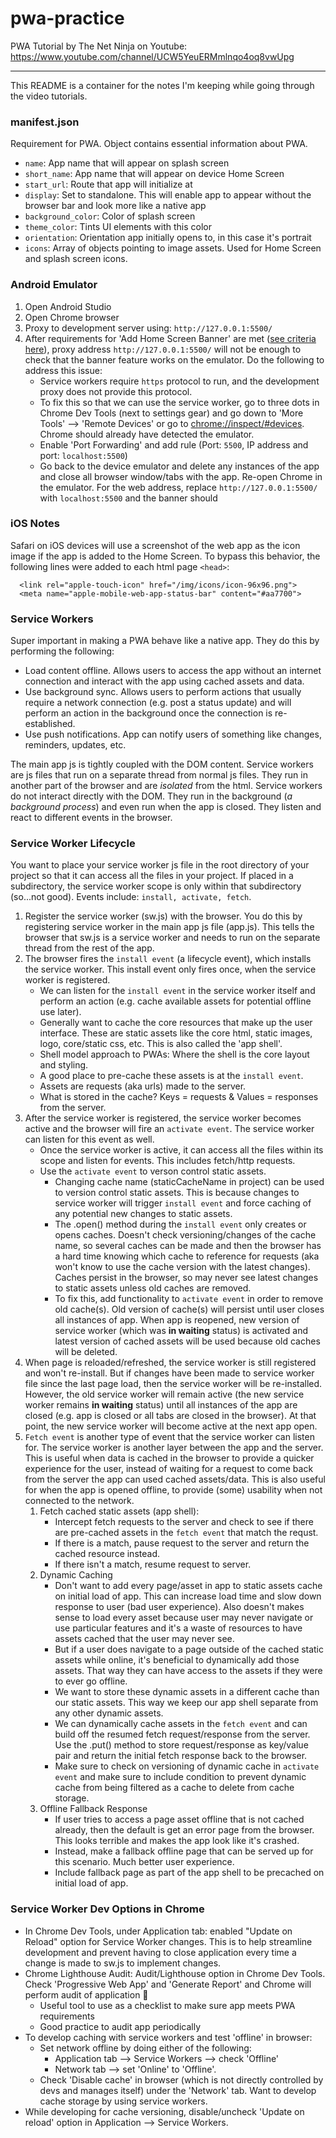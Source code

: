 # pwa-practice
PWA Tutorial by The Net Ninja on Youtube: https://www.youtube.com/channel/UCW5YeuERMmlnqo4oq8vwUpg

---

This README is a container for the notes I'm keeping while going through the video tutorials.

### **manifest.json**
Requirement for PWA. Object contains essential information about PWA.
- `name`: App name that will appear on splash screen
- `short_name`: App name that will appear on device Home Screen
- `start_url`: Route that app will initialize at
- `display`: Set to standalone. This will enable app to appear without the browser bar and look more like a native app
- `background_color`: Color of splash screen
- `theme_color`: Tints UI elements with this color
- `orientation`: Orientation app initially opens to, in this case it's portrait
- `icons`: Array of objects pointing to image assets. Used for Home Screen and splash screen icons.

### **Android Emulator**
1. Open Android Studio
1. Open Chrome browser
1. Proxy to development server using: `http://127.0.0.1:5500/`
1. After requirements for 'Add Home Screen Banner' are met ([see criteria here](https://web.dev/install-criteria/)), proxy address `http://127.0.0.1:5500/` will not be enough to check that the banner feature works on the emulator. Do the following to address this issue:
    - Service workers require `https` protocol to run, and the development proxy does not provide this protocol.
    - To fix this so that we can use the service worker, go to three dots in Chrome Dev Tools (next to settings gear) and go down to 'More Tools' --> 'Remote Devices' or go to [chrome://inspect/#devices](chrome://inspect/#devices). Chrome should already have detected the emulator.
    - Enable 'Port Forwarding' and add rule (Port: `5500`, IP address and port: `localhost:5500`)
    - Go back to the device emulator and delete any instances of the app and close all browser window/tabs with the app. Re-open Chrome in the emulator. For the web address, replace `http://127.0.0.1:5500/` with `localhost:5500` and the banner should 

### **iOS Notes**
Safari on iOS devices will use a screenshot of the web app as the icon image if the app is added to the Home Screen. To bypass this behavior, the following lines were added to each html page `<head>`:
```
  <link rel="apple-touch-icon" href="/img/icons/icon-96x96.png">
  <meta name="apple-mobile-web-app-status-bar" content="#aa7700">  
```

### **Service Workers**
Super important in making a PWA behave like a native app. They do this by performing the following:
- Load content offline. Allows users to access the app without an internet connection and interact with the app using cached assets and data.
- Use background sync. Allows users to perform actions that usually require a network connection (e.g. post a status update) and will perform an action in the background once the connection is re-established.
- Use push notifications. App can notify users of something like changes, reminders, updates, etc.

The main app js is tightly coupled with the DOM content. Service workers are js files that run on a separate thread from normal js files. They run in another part of the browser and are *isolated* from the html. Service workers do not interact directly with the DOM. They run in the background (*a background process*) and even run when the app is closed. They listen and react to different events in the browser.

### **Service Worker Lifecycle**
You want to place your service worker js file in the root directory of your project so that it can access all the files in your project. If placed in a subdirectory, the service worker scope is only within that subdirectory (so...not good). Events include: `install, activate, fetch`.
1. Register the service worker (sw.js) with the browser. You do this by registering service worker in the main app js file (app.js). This tells the browser that sw.js is a service worker and needs to run on the separate thread from the rest of the app.
1. The browser fires the `install event` (a lifecycle event), which installs the service worker. This install event only fires once, when the service worker is registered.
    - We can listen for the `install event` in the service worker itself and perform an action (e.g. cache available assets for potential offline use later).
    - Generally want to cache the core resources that make up the user interface. These are static assets like the core html, static images, logo, core/static css, etc. This is also called the 'app shell'.
    - Shell model approach to PWAs: Where the shell is the core layout and styling. 
    - A good place to pre-cache these assets is at the `install event`.
    - Assets are requests (aka urls) made to the server.
    - What is stored in the cache? Keys = requests & Values = responses from the server.
1. After the service worker is registered, the service worker becomes active and the browser will fire an `activate event`. The service worker can listen for this event as well.
    - Once the service worker is active, it can access all the files within its scope and listen for events. This includes fetch/http requests.
    - Use the `activate event` to verson control static assets.
        - Changing cache name (staticCacheName in project) can be used to version control static assets. This is because changes to service worker will trigger `install event` and force caching of any potential new changes to static assets.
        - The .open() method during the `install event` only creates or opens caches. Doesn't check versioning/changes of the cache name, so several caches can be made and then the browser has a hard time knowing which cache to reference for requests (aka won't know to use the cache version with the latest changes). Caches persist in the browser, so may never see latest changes to static assets unless old caches are removed.
        - To fix this, add functionality to `activate event` in order to remove old cache(s). Old version of cache(s) will persist until user closes all instances of app. When app is reopened, new version of service worker (which was **in waiting** status) is activated and latest version of cached assets will be used because old caches will be deleted. 
1. When page is reloaded/refreshed, the service worker is still registered and won't re-install. But if changes have been made to service worker file since the last page load, then the service worker will be re-installed. However, the old service worker will remain active (the new service worker remains **in waiting** status) until all instances of the app are closed (e.g. app is closed or all tabs are closed in the browser). At that point, the new service worker will become active at the next app open.
1. `Fetch event` is another type of event that the service worker can listen for. The service worker is another layer between the app and the server. This is useful when data is cached in the browser to provide a quicker experience for the user, instead of waiting for a request to come back from the server the app can used cached assets/data. This is also useful for when the app is opened offline, to provide (some) usability when not connected to the network.
    1. Fetch cached static assets (app shell):
        - Intercept fetch requests to the server and check to see if there are pre-cached assets in the `fetch event` that match the requst. 
        - If there is a match, pause request to the server and return the cached resource instead. 
        - If there isn't a match, resume request to server.
    2. Dynamic Caching
        - Don't want to add every page/asset in app to static assets cache on initial load of app. This can increase load time and slow down response to user (bad user experience). Also doesn't makes sense to load every asset because user may never navigate or use particular features and it's a waste of resources to have assets cached that the user may never see. 
        - But if a user does navigate to a page outside of the cached static assets while online, it's beneficial to dynamically add those assets. That way they can have access to the assets if they were to ever go offline.
        - We want to store these dynamic assets in a different cache than our static assets. This way we keep our app shell separate from any other dynamic assets.
        - We can dynamically cache assets in the `fetch event` and can build off the resumed fetch request/response from the server. Use the .put() method to store request/response as key/value pair and return the initial fetch response back to the browser.
        - Make sure to check on versioning of dynamic cache in `activate event` and make sure to include condition to prevent dynamic cache from being filtered as a cache to delete from cache storage.
    3. Offline Fallback Response
        - If user tries to access a page asset offline that is not cached already, then the default is get an error page from the browser. This looks terrible and makes the app look like it's crashed.
        - Instead, make a fallback offline page that can be served up for this scenario. Much better user experience.
        - Include fallback page as part of the app shell to be precached on initial load of app.


### **Service Worker Dev Options in Chrome**
- In Chrome Dev Tools, under Application tab: enabled "Update on Reload" option for Service Worker changes. This is to help streamline development and prevent having to close application every time a change is made to sw.js to implement changes.
- Chrome Lighthouse Audit: Audit/Lighthouse option in Chrome Dev Tools. Check 'Progressive Web App' and 'Generate Report' and Chrome will perform audit of application 🎉
    - Useful tool to use as a checklist to make sure app meets PWA requirements
    - Good practice to audit app periodically 
- To develop caching with service workers and test 'offline' in browser:
    - Set network offline by doing either of the following:
        - Application tab --> Service Workers --> check 'Offline' 
        - Network tab --> set 'Online' to 'Offline'.
    - Check 'Disable cache' in browser (which is not directly controlled by devs and manages itself) under the 'Network' tab. Want to develop cache storage by using service workers.
- While developing for cache versioning, disable/uncheck 'Update on reload' option in Application --> Service Workers.